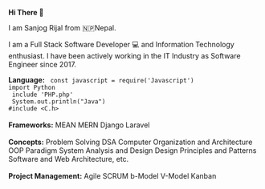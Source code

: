 <b>Hi There 👋</b>

I am Sanjog Rijal from 🇳🇵Nepal. 

I am a Full Stack Software Developer 💻 and Information Technology enthusiast. 
I have been actively working in the IT Industry as Software Engineer since 2017.

<div><b>Language:</b> <code> const javascript = require('Javascript')</code> <br/>
<code>import Python</code> <br/>
<code> include 'PHP.php'</code> <br/>
<code> System.out.println("Java")</code> <br/>
<code>#include &ltC.h&gt </code></div><br/>
<div><b>Frameworks:</b> MEAN MERN Django Laravel </div><br/>
<div><b>Concepts:</b> Problem Solving DSA Computer Organization and Architecture OOP Paradigm System Analysis and Design Design Principles and Patterns Software and Web Architecture, etc.</div><br/>
<div><b> Project Management:</b> Agile SCRUM b-Model V-Model Kanban </div> <br/>

<!-- <div style = "visibility: hidden">Greek question mark;</div> -->
